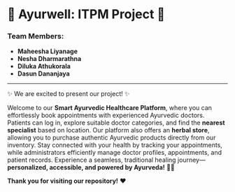# 🌿 Ayurwell: ITPM Project 🌿

### Team Members:

- **Maheesha Liyanage**
- **Nesha Dharmarathna**
- **Diluka Athukorala**
- **Dasun Dananjaya**

---


✨ We are excited to present our project! ✨


Welcome to our **Smart Ayurvedic Healthcare Platform**, where you can effortlessly book appointments with experienced Ayurvedic doctors. Patients can log in, explore suitable doctor categories, and find the **nearest specialist** based on location. Our platform also offers an **herbal store**, allowing you to purchase authentic Ayurvedic products directly from our inventory. Stay connected with your health by tracking your appointments, while administrators efficiently manage doctor profiles, appointments, and patient records. Experience a seamless, traditional healing journey—**personalized, accessible, and powered by Ayurveda!** 🌿💚 



**Thank you for visiting our repository!** ❤️

